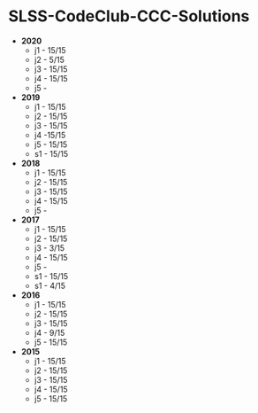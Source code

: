 # SLSS-CodeClub-CCC-Solutions

 - **2020**
	 - j1 - 15/15
	 - j2 - 5/15
	 - j3 - 15/15
	 - j4 - 15/15
	 - j5 - 
 - **2019**
	 - j1 - 15/15
	 - j2 - 15/15
	 - j3 - 15/15
	 - j4 -15/15
	 - j5 - 15/15
	 - s1 - 15/15
 - **2018**
	 - j1 - 15/15
	 - j2 - 15/15
	 - j3 - 15/15
	 - j4 - 15/15
	 - j5 -
 - **2017**
     - j1 - 15/15
	 - j2 - 15/15
	 - j3 - 3/15
	 - j4 - 15/15
	 - j5 -
	 - s1 - 15/15
	 - s1 - 4/15
 - **2016**
     - j1 - 15/15
	 - j2 - 15/15
	 - j3 - 15/15
	 - j4 - 9/15
	 - j5 - 15/15
 - **2015**
	 - j1 - 15/15
	 - j2 - 15/15
	 - j3 - 15/15
	 - j4 - 15/15
	 - j5 - 15/15
